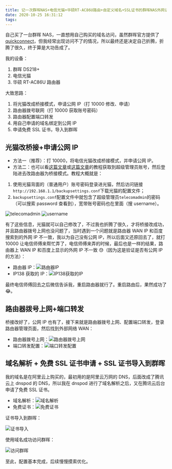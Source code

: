 ```yaml
---
title: 记一次群晖NAS+电信光猫+华硕RT-AC86U路由+自定义域名+SSL证书的群晖NAS外网访问配置过程
date: 2020-10-25 16:31:12
tags:
---
```


自己买了一台群晖 NAS，一直想用自己购买的域名访问，虽然群晖官方提供了[quickconnect](http://www.quickconnect.to/)，但我经常出现访问不了的情况，所以最终还是决定自己折腾，折腾了很久，终于算是大功告成了。

我的设备：

1. 群晖 DS218+
2. 电信光猫
3. 华硕 RT-AC86U 路由器

大致思路：

1. 将光猫改成桥接模式，申请公网 IP（打 10000 修改、申请）
2. 路由器拨号联网（打 10000 获取账号密码）
3. 路由器配置端口转发
4. 用自己申请的域名绑定到公网 IP
5. 申请免费 SSL 证书，导入到群晖

## 光猫改桥接+申请公网 IP

- 方法一（推荐）：打 10000，将电信光猫改成桥接模式，并申请公网 IP。
- 方法二：也可以看[这篇文章](https://post.smzdm.com/p/aoo8klv6/)或[这篇文章](https://www.jianshu.com/p/ee61b0b58854)的教程获取到超级管理员账号，然后登陆进去改路由器为桥接模式。教程大概就是：

1. 使用光猫背面的（普通用户）账号密码登录进光猫，然后访问链接`http://192.168.1.1/backupsettings.conf`下载光猫的配置文件；
2. `backupsettings.conf`配置文件中就包含了超级管理员`telecomadmin`的密码（可以搜索 password 查看到），宽带账号密码也在里面（搜 username）。

![telecomadmin](/uploads/post/telecomadmin.png)
![username](/uploads/post/username.png)

有了这些信息，光猫就可以自己修改了，不过我也折腾了很久，才将桥接改成功，并且路由器拨号上网也没问题了，当时遇到一个问题就是路由器 WAN IP 和百度搜索到的外网 IP 不一致，我以为自己没有公网 IP，所以后面又还原回去了，就打 10000 让电信师傅来帮忙弄了，电信师傅来弄的时候，最后也是一样的结果，路由器上 WAN IP 和百度上显示的外网 IP 不一致 😓（因为这是验证是否有公网 IP 的方法）：

- 路由器 IP：![路由器IP](/uploads/post/WANIP.png)
- IP138 获取的 IP：![IP138获取的IP](/uploads/post/IP138IP.png)

最终电信师傅回去之后微信告诉我，重启路由器就行了。重启路由后，果然成功了 😂。

## 路由器拨号上网+端口转发

桥接改好了，公网 IP 也有了，接下来就是路由器拨号上网、配置端口转发，登录路由器管理页面，然后找到外部网络 WAN：

- 路由器拨号上网：![路由器拨号上网](/uploads/post/router_pppoe.png)
- 端口转发配置：![端口转发配置](/uploads/post/config_transform_port.png)

## 域名解析 + 免费 SSL 证书申请 + SSL 证书导入到群晖

我的域名是在阿里云上购买的，最初用的是阿里云万网的 DNS，后面改成了腾讯云上 dnspod 的 DNS，所以我在 dnspod 进行了域名解析之后，又在腾讯云后台申请了免费 SSL 证书。

- 域名解析：![域名解析](/uploads/post/jiexi.png)
- 免费证书：![免费证书](/uploads/post/ssl.png)

证书导入到群晖：

![证书导入](/uploads/post/upload_ssl.png)

使用域名成功访问群晖：

![访问群晖](/uploads/post/login.png)

至此，配置基本完成，后续慢慢摸索优化。
